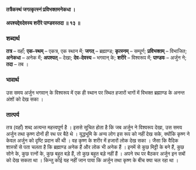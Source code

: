 #### तत्रैकस्थं जगत्कृत्स्नं प्रविभक्तमनेकधा ।
#### अपश्यद्देवदेवस्य शरीरे पाण्डवस्तदा ॥ १३ ॥

### शब्दार्थ

**तत्र** – वहाँ; **एक-स्थम्** – एकत्र, एक स्थान में; **जगत्** – ब्रह्माण्ड; **कृत्स्नम्** – सम्पूर्ण; **प्रविभक्तम्** – विभाजित; **अनेकधा** – अनेक में; **अपश्यत्** – देखा; **देव-देवस्य** – भगवान् के; **शरीरे** – विश्वरूप में; **पाण्डवः** – अर्जुन ने; **तदा** – तब ।

### भावार्थ

उस समय अर्जुन भगवान् के विश्वरूप में एक ही स्थान पर स्थित हजारों भागों में विभक्त ब्रह्माण्ड के अनन्त अंशों को देख सका ।

### तात्पर्य

तत्र (वहाँ) शब्द अत्यन्त महत्त्वपूर्ण है । इससे सूचित होता है कि जब अर्जुन ने विश्वरूप देखा, उस समय अर्जुन तथा कृष्ण दोनों ही रथ पर बैठे थे । युद्धभूमि के अन्य लोग इस रूप को नहीं देख सके, क्योंकि कृष्ण ने केवल अर्जुन को दृष्टि प्रदान की थी । वह कृष्ण के शरीर में हजारों लोक देख सका । जैसा कि वैदिक शास्त्रों से पता चलता है कि ब्रह्माण्ड अनेक हैं और लोक भी अनेक हैं । इनमें से कुछ मिट्टी के बने हैं, कुछ सोने के, कुछ रत्नों के, कुछ बहुत बड़े हैं, तो कुछ बहुत बड़े नहीं हैं । अपने रथ पर बैठकर अर्जुन इन सबों को देख सकता था । किन्तु कोई यह नहीं जान पाया कि अर्जुन तथा कृष्ण के बीच क्या चल रहा था ।